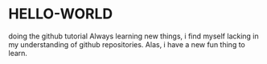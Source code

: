 # HELLO-WORLD
doing the github tutorial
Always learning new things, i find myself lacking in my understanding of github repositories. Alas, i have a new fun thing to learn. 
